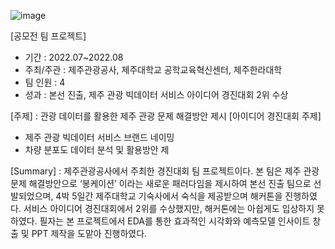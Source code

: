 ![image](https://user-images.githubusercontent.com/86222332/231701330-304ef3da-daa9-453c-9378-836186216592.png)


[공모전 팀 프로젝트]
- 기간 : 2022.07~2022.08
- 주최/주관 : 제주관광공사, 제주대학교 공학교육혁신센터, 제주한라대학
- 팀 인원 : 4
- 성과 : 본선 진출, 제주 관광 빅데이터 서비스 아이디어 경진대회 2위 수상

[주제] : 관광 데이터를 활용한 제주 관광 문제 해결방안 제시
[아이디어 경진대회 주제]
- 제주 관광 빅데이터 서비스 브랜드 네이밍
- 차량 분포도 데이터 분석 및 활용방안 제    

[Summary] : 제주관광공사에서 주최한 경진대회 팀 프로젝트이다.
본 팀은 제주 관광 문제 해결방안으로 ‘봉케이션’ 이라는 새로운 패러다임을 제시하여 본선 진출 팀으로 선발되었으며, 4박 5일간 제주대학교 기숙사에서 숙식을 제공받으며 해커톤을 진행하였다. 서비스 아이디어 경진대회에서 2위를 수상했지만, 해커톤에는 아쉽게도 입상하지 못하였다.
필자는 본 프로젝트에서 EDA를 통한 효과적인 시각화와 예측모델 인사이트 창출 및 PPT 제작을 도맡아 진행하였다.

